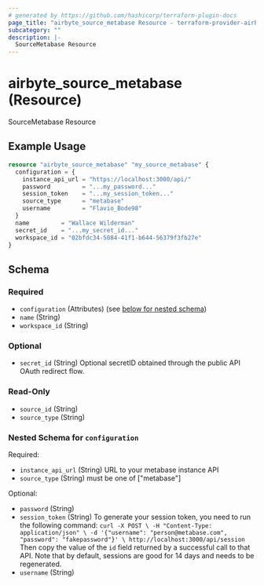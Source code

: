 ```yaml
---
# generated by https://github.com/hashicorp/terraform-plugin-docs
page_title: "airbyte_source_metabase Resource - terraform-provider-airbyte"
subcategory: ""
description: |-
  SourceMetabase Resource
---
```


# airbyte_source_metabase (Resource)

SourceMetabase Resource

## Example Usage

```terraform
resource "airbyte_source_metabase" "my_source_metabase" {
  configuration = {
    instance_api_url = "https://localhost:3000/api/"
    password         = "...my_password..."
    session_token    = "...my_session_token..."
    source_type      = "metabase"
    username         = "Flavio_Bode98"
  }
  name         = "Wallace Wilderman"
  secret_id    = "...my_secret_id..."
  workspace_id = "02bfdc34-5084-41f1-b644-56379f3fb27e"
}
```

<!-- schema generated by tfplugindocs -->
## Schema

### Required

- `configuration` (Attributes) (see [below for nested schema](#nestedatt--configuration))
- `name` (String)
- `workspace_id` (String)

### Optional

- `secret_id` (String) Optional secretID obtained through the public API OAuth redirect flow.

### Read-Only

- `source_id` (String)
- `source_type` (String)

<a id="nestedatt--configuration"></a>
### Nested Schema for `configuration`

Required:

- `instance_api_url` (String) URL to your metabase instance API
- `source_type` (String) must be one of ["metabase"]

Optional:

- `password` (String)
- `session_token` (String) To generate your session token, you need to run the following command: ``` curl -X POST \
  -H "Content-Type: application/json" \
  -d '{"username": "person@metabase.com", "password": "fakepassword"}' \
  http://localhost:3000/api/session
``` Then copy the value of the `id` field returned by a successful call to that API.
Note that by default, sessions are good for 14 days and needs to be regenerated.
- `username` (String)


